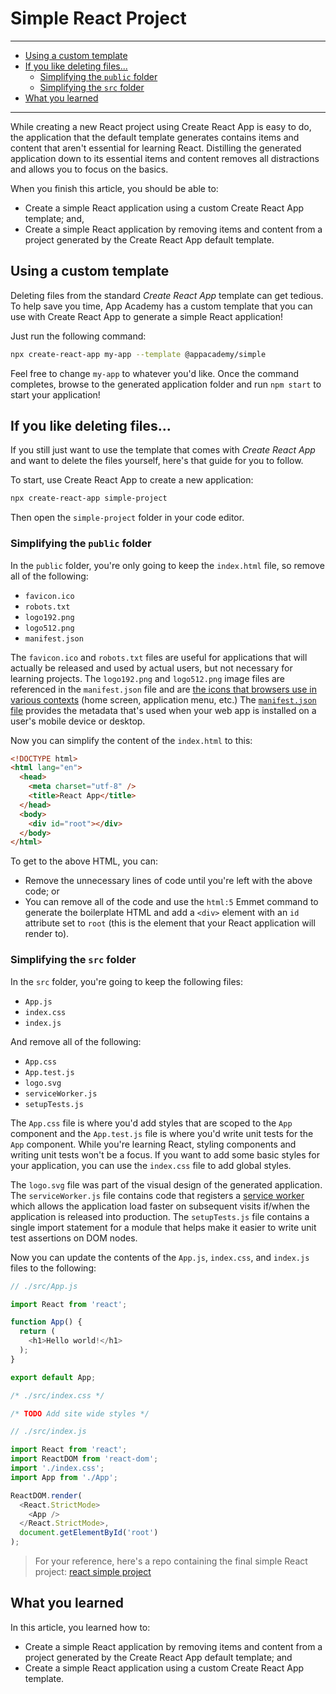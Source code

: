 # Simple React Project
________________________________________________________________________________
<!-- @import "[TOC]" {cmd="toc" depthFrom=2 depthTo=6 orderedList=false} -->

<!-- code_chunk_output -->

- [Using a custom template](#using-a-custom-template)
- [If you like deleting files...](#if-you-like-deleting-files)
  - [Simplifying the `public` folder](#simplifying-the-public-folder)
  - [Simplifying the `src` folder](#simplifying-the-src-folder)
- [What you learned](#what-you-learned)

<!-- /code_chunk_output -->
________________________________________________________________________________


While creating a new React project using Create React App is easy to do, the
application that the default template generates contains items and content that
aren't essential for learning React. Distilling the generated application down
to its essential items and content removes all distractions and allows you to
focus on the basics.

When you finish this article, you should be able to:

* Create a simple React application using a custom Create React App template;
  and,
* Create a simple React application by removing items and content from a project
  generated by the Create React App default template.

## Using a custom template

Deleting files from the standard _Create React App_ template can get tedious. To
help save you time, App Academy has a custom template that you can use with
Create React App to generate a simple React application!

Just run the following command:

```sh
npx create-react-app my-app --template @appacademy/simple
```

Feel free to change `my-app` to whatever you'd like. Once the command completes,
browse to the generated application folder and run `npm start` to start your
application!

## If you like deleting files...

If you still just want to use the template that comes with _Create React App_
and want to delete the files yourself, here's that guide for you to follow.

To start, use Create React App to create a new application:

```sh
npx create-react-app simple-project
```

Then open the `simple-project` folder in your code editor.

### Simplifying the `public` folder

In the `public` folder, you're only going to keep the `index.html` file, so
remove all of the following:

* `favicon.ico`
* `robots.txt`
* `logo192.png`
* `logo512.png`
* `manifest.json`

The `favicon.ico` and `robots.txt` files are useful for applications that will
actually be released and used by actual users, but not necessary for learning
projects. The `logo192.png` and `logo512.png` image files are referenced in the
`manifest.json` file and are [the icons that browsers use in various
contexts][manifest icons] (home screen, application menu, etc.) The
[`manifest.json` file][manifest] provides the metadata that's used when your web
app is installed on a user's mobile device or desktop.

Now you can simplify the content of the `index.html` to this:

```html
<!DOCTYPE html>
<html lang="en">
  <head>
    <meta charset="utf-8" />
    <title>React App</title>
  </head>
  <body>
    <div id="root"></div>
  </body>
</html>
```

To get to the above HTML, you can:

* Remove the unnecessary lines of code until you're left with the above code; or
* You can remove all of the code and use the `html:5` Emmet command to generate
  the boilerplate HTML and add a `<div>` element with an `id` attribute set to
  `root` (this is the element that your React application will render to).

### Simplifying the `src` folder

In the `src` folder, you're going to keep the following files:

* `App.js`
* `index.css`
* `index.js`

And remove all of the following:

* `App.css`
* `App.test.js`
* `logo.svg`
* `serviceWorker.js`
* `setupTests.js`

The `App.css` file is where you'd add styles that are scoped to the `App`
component and the `App.test.js` file is where you'd write unit tests for the
`App` component. While you're learning React, styling components and writing
unit tests won't be a focus. If you want to add some basic styles for your
application, you can use the `index.css` file to add global styles.

The `logo.svg` file was part of the visual design of the generated application.
The `serviceWorker.js` file contains code that registers a [service worker][mdn
service worker] which allows the application load faster on subsequent visits
if/when the application is released into production. The `setupTests.js` file
contains a single import statement for a module that helps make it easier to
write unit test assertions on DOM nodes.

Now you can update the contents of the `App.js`, `index.css`, and `index.js`
files to the following:

```js
// ./src/App.js

import React from 'react';

function App() {
  return (
    <h1>Hello world!</h1>
  );
}

export default App;
```

```css
/* ./src/index.css */

/* TODO Add site wide styles */
```

```js
// ./src/index.js

import React from 'react';
import ReactDOM from 'react-dom';
import './index.css';
import App from './App';

ReactDOM.render(
  <React.StrictMode>
    <App />
  </React.StrictMode>,
  document.getElementById('root')
);
```

> For your reference, here's a repo containing the final simple React project:
> [react simple project]

## What you learned

In this article, you learned how to:

* Create a simple React application by removing items and content from a project
  generated by the Create React App default template; and
* Create a simple React application using a custom Create React App template.

[manifest icons]: https://developer.chrome.com/extensions/manifest/icons
[manifest]: https://developers.google.com/web/fundamentals/web-app-manifest/
[react simple project]: https://github.com/appacademy-starters/react-simple-project
[mdn service worker]: https://developer.mozilla.org/en-US/docs/Web/API/Service_Worker_API
